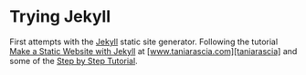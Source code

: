 # Trying Jekyll

First attempts with the [Jekyll][jekyll] static site generator.
Following the tutorial [Make a Static Website with Jekyll][tutorial]
at [www.taniarascia.com][taniarascia] and some of the
[Step by Step Tutorial][stepbystep].

[jekyll]: https://jekyllrb.com
[stepbystep]: https://jekyllrb.com/docs/step-by-step/01-setup/
[tutorial]: https://www.taniarascia.com/make-a-static-website-with-jekyll/
[taniarascia]: https://www.taniarascia.com

